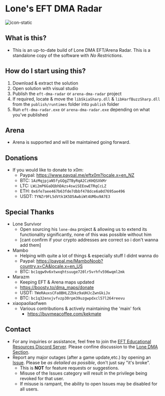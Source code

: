 
# Lone's EFT DMA Radar

![icon-static](https://github.com/user-attachments/assets/d2b02f5a-298c-45fd-8154-2331f1f21c0f)

## What is this?
- This is an up-to-date build of Lone DMA EFT/Arena Radar. This is a standalone copy of the software with *No Restrictions*.

## How do I start using this?
1. Download & extract the solution
2. Open solution with visual studio
3. Publish the `eft-dma-radar` or `arena-dma-radar` project
4. If required, locate & move the `libSkiaSharp.dll` & `libHarfBuzzSharp.dll` from the `publish/runtimes` folder into `publish` folder
5. Run `eft-dma-radar.exe` or `arena-dma-radar.exe` depending on what you've published

## Arena
- Arena is supported and will be maintained going forward.

## Donations
- If you would like to donate to x0m:
  - Paypal: https://www.paypal.me/eftx0m?locale.x=en_NZ
  - BTC: `1AzMqjpjaN5fyGQgZTByRqA2CzKHQSXkMr`
  - LTC: `LWi2mP6GaDQbhDAzs4swiSEEowETRqCcLZ`
  - ETH: `0x6fe7aee467b63fde7dbbf478dce6a0d7695ae496`
  - USDT: `TYNZr9FL5dVtk1K5D5AwbiWt4UMbu9A7E3`

## Special Thanks
- Lone Survivor
  - Open sourcing his `lone-dma` project & allowing us to extend its functionality significantly, none of this was possible without him
   - [cant confirm if your crypto addresses are correct so i don't wanna add them]
- Mambo
  - Helping with quite a lot of things & especially stuff I didnt wanna do
   - Paypal: https://paypal.me/MamboNoob?country.x=CA&locale.x=en_US
   - BTC: `bc1qgw9v6xtwxqhtsuuge720lr5vrhfv596wqml2mk`
- Marazm
  - Keeping EFT & Arena maps updated
   - https://boosty.to/dma_maps/donate
   - USDT: `TWeRAuxsCFa8BHLZZbkz9aUHJcZwnGkiJx`
   - BTC: `bc1q32enxjvfvzp30rpm39uzgwpdxcl57l264reevu`
- xiaopaoliaofwen
  - Various contributions & actively maintaining the 'main' fork
    - https://buymeacoffee.com/kekmate

## Contact
- For any inquiries or assistance, feel free to join the [EFT Educational Resources Discord Server](https://discord.gg/jGSnTCekdx). Please confine discussion to the [Lone DMA Section](https://discord.com/channels/1218731239599767632/1342207117704036382).
- Report any major outages (after a game update,etc.) by opening an [Issue](https://github.com/Lone83427/lone-eft-dma-radar/issues). Please be *as detailed as possible*, don't just say "it's broke".
  - This is **NOT** for feature requests or suggestions.
  - Misuse of the Issues category will result in the privilege being revoked for that user.
  - If misuse is rampant, the ability to open Issues may be disabled for all users.
